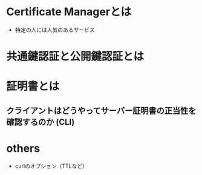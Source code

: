 # Certificate Managerとは
- 特定の人には人気のあるサービス
# 共通鍵認証と公開鍵認証とは
# 証明書とは
## クライアントはどうやってサーバー証明書の正当性を確認するのか (CLI)
# others
- curlのオプション（TTLなど）
